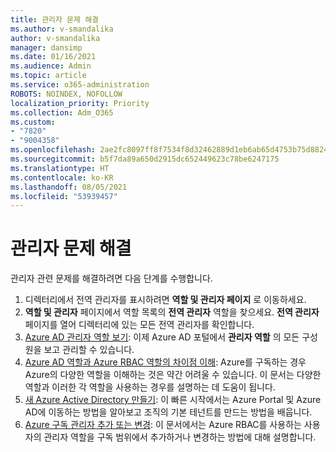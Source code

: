 ```yaml
---
title: 관리자 문제 해결
ms.author: v-smandalika
author: v-smandalika
manager: dansimp
ms.date: 01/16/2021
ms.audience: Admin
ms.topic: article
ms.service: o365-administration
ROBOTS: NOINDEX, NOFOLLOW
localization_priority: Priority
ms.collection: Adm_O365
ms.custom:
- "7820"
- "9004358"
ms.openlocfilehash: 2ae2fc8097ff8f7534f8d32462889d1eb6ab65d4753b75d88240d2f899a8b01b
ms.sourcegitcommit: b5f7da89a650d2915dc652449623c78be6247175
ms.translationtype: HT
ms.contentlocale: ko-KR
ms.lasthandoff: 08/05/2021
ms.locfileid: "53939457"
---
```

# <a name="troubleshoot-administrator-issues"></a>관리자 문제 해결

관리자 관련 문제를 해결하려면 다음 단계를 수행합니다.

1. 디렉터리에서 전역 관리자를 표시하려면 **역할 및 관리자 페이지** 로 이동하세요.
2. **역할 및 관리자** 페이지에서 역할 목록의 **전역 관리자** 역할을 찾으세요. **전역 관리자** 페이지를 열어 디렉터리에 있는 모든 전역 관리자를 확인합니다.
3. [Azure AD 관리자 역할 보기](https://docs.microsoft.com/azure/active-directory/roles/manage-roles-portal): 이제 Azure AD 포털에서 **관리자 역할** 의 모든 구성원을 보고 관리할 수 있습니다.
4. [Azure AD 역할과 Azure RBAC 역할의 차이점 이해](https://docs.microsoft.com/azure/role-based-access-control/rbac-and-directory-admin-roles): Azure를 구독하는 경우 Azure의 다양한 역할을 이해하는 것은 약간 어려울 수 있습니다. 이 문서는 다양한 역할과 이러한 각 역할을 사용하는 경우를 설명하는 데 도움이 됩니다.
5. [새 Azure Active Directory 만들기](https://docs.microsoft.com/azure/active-directory/fundamentals/active-directory-access-create-new-tenant): 이 빠른 시작에서는 Azure Portal 및 Azure AD에 이동하는 방법을 알아보고 조직의 기본 테넌트를 만드는 방법을 배웁니다.
6. [Azure 구독 관리자 추가 또는 변경](https://docs.microsoft.com/azure/cost-management-billing/manage/add-change-subscription-administrator): 이 문서에서는 Azure RBAC를 사용하는 사용자의 관리자 역할을 구독 범위에서 추가하거나 변경하는 방법에 대해 설명합니다.
